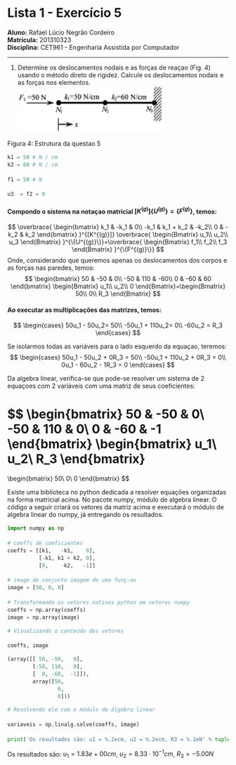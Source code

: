 # Lista 1 - Exercício 5

**Aluno:** Rafael Lúcio Negrão Cordeiro<br/>
**Matrícula:** 201310323<br/>
**Disciplina:** CET961 - Engenharia Assistida por Computador

---
1. Determine os deslocamentos nodais e as forças de reaçao (Fig. 4) usando o método direto de rigidez. Calcule os deslocamentos nodais e as forças nos elementos.
![](img/exec5_structure.png)

<span class="caption">Figura 4: Estrutura da questao 5</span>

```python
k1 = 50 # N / cm
k2 = 60 # N / cm

f1 = 50 # N

u3  = f2 = 0
```

#### Compondo o sistema na notaçao matricial $[K^{(g)}]\{U^{(g)}\} = \{F^{(g)}\}$, temos:

$$
\overbrace{
    \begin{bmatrix}
        k_1 & -k_1 & 0\\
       -k_1 & k_1 + k_2 & -k_2\\
        0 & -k_2 & k_2
    \end{bmatrix}
}^{[K^{(g)}]}
\overbrace{
    \begin{Bmatrix}
        u_1\\
        u_2\\
        u_3
    \end{Bmatrix}
}^{\{U^{(g)}\}}=\overbrace{
    \begin{Bmatrix}
        f_1\\
        f_2\\
        f_3
    \end{Bmatrix}
}^{\{F^{(g)}\}}
$$
Onde, considerando que queremos apenas os deslocamentos dos corpos e as forças nas paredes, temos:
$$
\begin{bmatrix}
    50 & -50 & 0\\
    -50 & 110 & -60\\
    0 &  -60 & 60
\end{bmatrix}
\begin{Bmatrix}
    u_1\\
    u_2\\
    0
\end{Bmatrix}=\begin{Bmatrix}
    50\\
    0\\
    R_3
\end{Bmatrix}
$$

#### Ao executar as multiplicações das matrizes, temos:
$$
\begin{cases}
     50u_1 -  50u_2= 50\\
     -50u_1 + 110u_2= 0\\
     -60u_2 = R_3
\end{cases}
$$

Se isolarmos todas as variáveis para o lado esquerdo da equaçao, teremos:
$$
\begin{cases}
    50u_1 -  50u_2 + 0R_3 = 50\\
    -50u_1 + 110u_2 + 0R_3 = 0\\
     0u_1 -  60u_2 - 1R_3 = 0
\end{cases}
$$

Da algebra linear, verifica-se que pode-se resolver um sistema de 2 equaçoes com 2 variáveis com uma matriz de seus coeficientes:

$$
\begin{bmatrix}
    50 & -50 & 0\\
    -50 &  110 & 0\\
    0  & -60 & -1
\end{bmatrix}
\begin{bmatrix}
    u_1\\
    u_2\\
    R_3
\end{bmatrix}
=
\begin{bmatrix}
    50\\
    0\\
    0
\end{bmatrix}
$$

Existe uma biblioteca no python dedicada a resolver equações organizadas na forma matricial acima. No pacote numpy, módulo de algebra linear. O código a seguir criará os vetores da matriz acima e executará o módulo de algebra linear do numpy, já entregando os resultados.

```python
import numpy as np

# coeffs de coeficientes
coeffs = [[k1,   -k1,    0],
          [-k1, k1 + k2, 0],
          [0,    -k2,   -1]]

# image de conjunto imagem de uma funç~ao
image = [50, 0, 0]

# Transformando os vetores nativos python em vetores numpy
coeffs = np.array(coeffs)
image = np.array(image)
```

```python
# Visualizando o conteúdo dos vetores

coeffs, image
```

```python
(array([[ 50, -50,   0],
        [-50, 110,   0],
        [  0, -60,  -1]]),
        array([50,
        		0,
        		0]))
```

```python
# Resolvendo ele com o módulo de álgebra linear

variaveis = np.linalg.solve(coeffs, image)

print('Os resultados são: u1 = %.2ecm, u2 = %.2ecm, R3 = %.2eN' % tuple(variaveis))
```
<span class="caption">Os resultados são: $u_1 = 1.83e+00 cm$, $u_2 = 8.33 \cdot 10^{-1} cm$, $R_3 = -5.00 N$</span>
